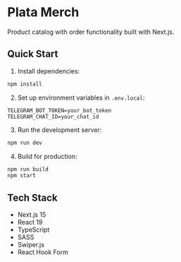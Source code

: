 # Plata Merch

Product catalog with order functionality built with Next.js.

## Quick Start

1. Install dependencies:
```bash
npm install
```

2. Set up environment variables in `.env.local`:
```
TELEGRAM_BOT_TOKEN=your_bot_token
TELEGRAM_CHAT_ID=your_chat_id
```

3. Run the development server:
```bash
npm run dev
```

4. Build for production:
```bash
npm run build
npm start
```

## Tech Stack

- Next.js 15
- React 19
- TypeScript
- SASS
- Swiper.js
- React Hook Form
